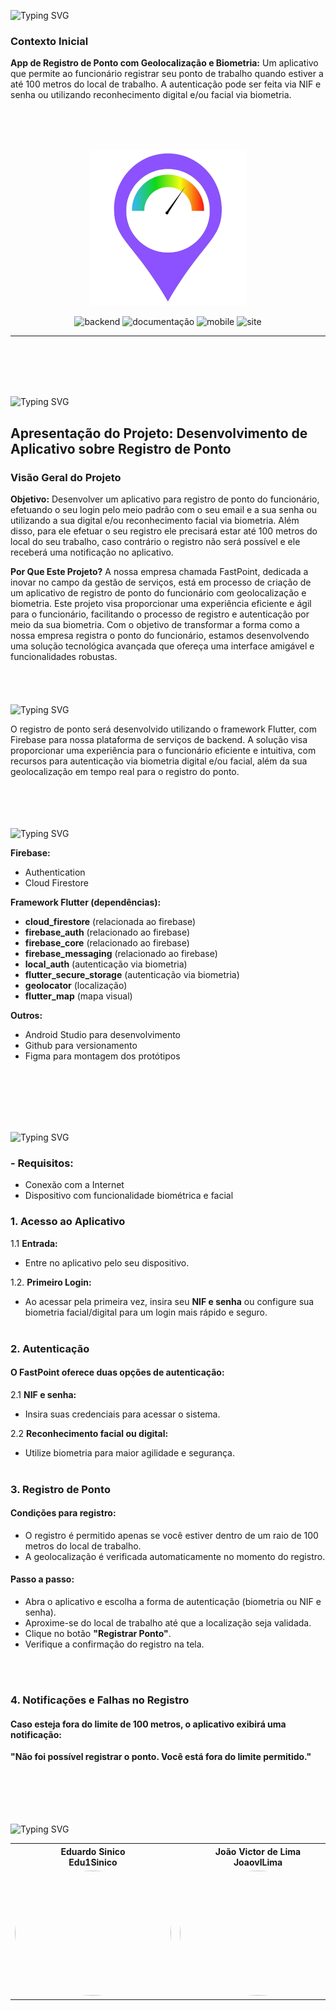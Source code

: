 <img src="https://readme-typing-svg.demolab.com?font=Fira+Code&weight=440&size=22&pause=1000&color=9c20f5&center=false&vCenter=false&repeat=false&width=435&lines=Contexto do Projeto" alt="Typing SVG" /></a>
### Contexto Inicial
**App de Registro de Ponto com Geolocalização e Biometria:**
Um aplicativo que permite ao funcionário registrar seu ponto de trabalho quando estiver a até 100 metros do local de trabalho. A autenticação pode ser feita via NIF e senha ou utilizando reconhecimento digital e/ou facial via biometria.

<br>
<br>
<br>
<p align="center">
   <img src="/src/logo/logo.png" alt="logo" width=250px>
</p>

<p align="center">
   <img src="https://img.shields.io/badge/Backend-FEITO-blue?style=for-the-badge" alt="backend" />
  <img src="https://img.shields.io/badge/Documentação-FEITO-blue?style=for-the-badge" alt="documentação" />
  <img src="https://img.shields.io/badge/Manual-FEITO-blue?style=for-the-badge" alt="mobile" />
  <img src="https://img.shields.io/badge/Frontend-FEITO-blue?style=for-the-badge" alt="site" />
</p>
<hr>
<br>
<br><br><br>

<img src="https://readme-typing-svg.demolab.com?font=Fira+Code&weight=440&size=22&pause=1000&color=9c20f5&center=false&vCenter=false&repeat=false&width=435&lines=Registro de Ponto" alt="Typing SVG" /></a>

## Apresentação do Projeto: Desenvolvimento de Aplicativo sobre Registro de Ponto

### Visão Geral do Projeto
**Objetivo:**
Desenvolver um aplicativo para registro de ponto do funcionário, efetuando o seu login pelo meio padrão com o seu email e a sua senha ou utilizando a sua digital e/ou reconhecimento facial via biometria. Além disso, para ele efetuar o seu registro ele precisará estar até 100 metros do local do seu trabalho, caso contrário o registro não será possível e ele receberá uma notificação no aplicativo.

**Por Que Este Projeto?**
A nossa empresa chamada FastPoint, dedicada a inovar no campo da gestão de serviços, está em processo de criação de um aplicativo de registro de ponto do funcionário com geolocalização e biometria. Este projeto visa proporcionar uma experiência eficiente e ágil para o funcionário, facilitando o processo de registro e autenticação por meio da sua biometria. Com o objetivo de transformar a forma como a nossa empresa registra o ponto do funcionário, estamos desenvolvendo uma solução tecnológica avançada que ofereça uma interface amigável e funcionalidades robustas.
<br><br><br><br><br>
<img src="https://readme-typing-svg.demolab.com?font=Fira+Code&weight=440&size=22&pause=1000&color=9c20f5&center=false&vCenter=false&repeat=false&width=435&lines=Escopo" alt="Typing SVG" /></a>

O registro de ponto será desenvolvido utilizando o framework Flutter, com Firebase para nossa plataforma de serviços de backend. A solução visa proporcionar uma experiência para o funcionário eficiente e intuitiva, com recursos para autenticação via biometria digital e/ou facial, além da sua geolocalização em tempo real para o registro do ponto.
<br><br><br><br><br>

<img src="https://readme-typing-svg.demolab.com?font=Fira+Code&weight=440&size=22&pause=1000&color=9c20f5&center=false&vCenter=false&repeat=false&width=435&lines=Ferramentas Utilizadas" alt="Typing SVG"/></a>

**Firebase:**
- Authentication
- Cloud Firestore

**Framework Flutter (dependências):**
- **cloud_firestore** (relacionada ao firebase)
- **firebase_auth** (relacionado ao firebase)
- **firebase_core** (relacionado ao firebase)
- **firebase_messaging** (relacionado ao firebase)
- **local_auth** (autenticação via biometria)
- **flutter_secure_storage** (autenticação via biometria)
- **geolocator** (localização)
- **flutter_map** (mapa visual)

**Outros:**
- Android Studio para desenvolvimento
- Github para versionamento
- Figma para montagem dos protótipos


<br><br><br><br><br>

<img src="https://readme-typing-svg.demolab.com?font=Fira+Code&weight=440&size=22&pause=1000&color=9c20f5&center=false&vCenter=false&repeat=false&width=435&lines=Manual do Usuário" alt="Typing SVG" />

### - Requisitos:

- Conexão com a Internet
- Dispositivo com funcionalidade biométrica e facial

### 1. Acesso ao Aplicativo

1.1 **Entrada:**
   - Entre no aplicativo pelo seu dispositivo.

1.2. **Primeiro Login:**
   - Ao acessar pela primeira vez, insira seu **NIF e senha** ou configure sua biometria facial/digital para um login mais rápido e seguro.
<br><br>
### 2. Autenticação

#### O FastPoint oferece duas opções de autenticação:

2.1 **NIF e senha:**
   - Insira suas credenciais para acessar o sistema.

2.2 **Reconhecimento facial ou digital:**
   - Utilize biometria para maior agilidade e segurança.
<br><br>
### 3. Registro de Ponto

#### Condições para registro:
   - O registro é permitido apenas se você estiver dentro de um raio de 100 metros do local de trabalho.
   - A geolocalização é verificada automaticamente no momento do registro.

#### Passo a passo:
   - Abra o aplicativo e escolha a forma de autenticação (biometria ou NIF e senha).
   - Aproxime-se do local de trabalho até que a localização seja validada.
   - Clique no botão **"Registrar Ponto"**.
   - Verifique a confirmação do registro na tela.

<br><br>
### 4. Notificações e Falhas no Registro

#### Caso esteja fora do limite de 100 metros, o aplicativo exibirá uma notificação:
**"Não foi possível registrar o ponto. Você está fora do limite permitido."**


<br><br><br><br><br>
<img src="https://readme-typing-svg.demolab.com?font=Fira+Code&weight=440&size=22&pause=1000&color=9c20f5&center=false&vCenter=false&repeat=false&width=435&lines=Desenvolvedores do Projeto" alt="Typing SVG" />

<div align=center>
  <table style="width: 100%">
    <tbody>
      <tr align=center>
        <th><strong> Eduardo Sinico </br> Edu1Sinico </strong></th>
        <th><strong> João Victor de Lima </br> JoaovlLima </strong></th>
        <th><strong> Rafael Souza de Moura </br> rafaelmoura23</strong></th>
         <th><strong> Vinícius Granço Feitoza </br> epicestudar </strong></th>
      </tr>
      <tr align=center>
        <td>
          <a href="https://github.com/Edu1Sinico">
            <img width="250" height="200" style="border-radius: 50%;" src="https://avatars.githubusercontent.com/Edu1Sinico">
          </a>
        </td>
        <td>
          <a href="https://github.com/JoaovlLima">
            <img width="250" height="200" style="border-radius: 50%;" src="https://avatars.githubusercontent.com/JoaovlLima">
          </a>
        </td>
         <td>
          <a href="https://github.com/rafaelmoura23">
            <img width="250" height="200" style="border-radius: 50%;" src="https://avatars.githubusercontent.com/rafaelmoura23">
          </a>
        </td>
         <td>
          <a href="https://github.com/epicestudar">
            <img width="250" height="200" style="border-radius: 50%;" src="https://avatars.githubusercontent.com/epicestudar">
          </a>
        </td>
      </tr>
    </tbody>

  </table>
</div>
